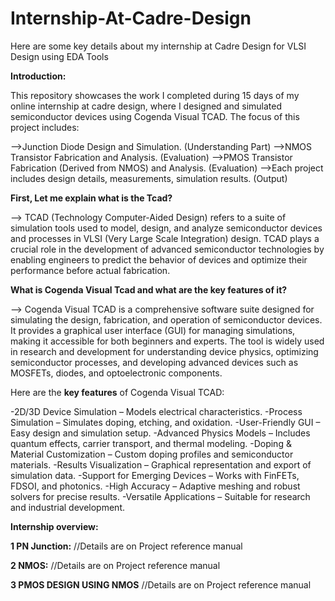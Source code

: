 # Internship-At-Cadre-Design
Here are some key details about my internship at Cadre Design for VLSI Design using EDA Tools

**Introduction:**

This repository showcases the work I completed during 15 days of my online internship at cadre design, where I designed and simulated semiconductor devices using Cogenda Visual TCAD. The focus of this project includes:

-->Junction Diode Design and Simulation. (Understanding Part)
-->NMOS Transistor Fabrication and Analysis. (Evaluation)
-->PMOS Transistor Fabrication (Derived from NMOS) and Analysis. (Evaluation)
-->Each project includes design details, measurements, simulation results. (Output)

**First, Let me explain what is the Tcad?**

--> TCAD (Technology Computer-Aided Design) refers to a suite of simulation tools used to model, design, and analyze semiconductor devices and processes in VLSI (Very Large Scale Integration) design. TCAD plays a crucial role in the development of advanced semiconductor technologies by enabling engineers to predict the behavior of devices and optimize their performance before actual fabrication.

**What is Cogenda Visual Tcad and what are the key features of it?**

--> Cogenda Visual TCAD is a comprehensive software suite designed for simulating the design, fabrication, and operation of semiconductor devices. It provides a graphical user interface (GUI) for managing simulations, making it accessible for both beginners and experts. The tool is widely used in research and development for understanding device physics, optimizing semiconductor processes, and developing advanced devices such as MOSFETs, diodes, and optoelectronic components.

Here are the **key features** of Cogenda Visual TCAD:

-2D/3D Device Simulation – Models electrical characteristics.
-Process Simulation – Simulates doping, etching, and oxidation.
-User-Friendly GUI – Easy design and simulation setup.
-Advanced Physics Models – Includes quantum effects, carrier transport, and thermal modeling.
-Doping & Material Customization – Custom doping profiles and semiconductor materials.
-Results Visualization – Graphical representation and export of simulation data.
-Support for Emerging Devices – Works with FinFETs, FDSOI, and photonics.
-High Accuracy – Adaptive meshing and robust solvers for precise results.
-Versatile Applications – Suitable for research and industrial development.

**Internship overview:**

**1 PN Junction:**
//Details are on Project reference manual 

**2 NMOS:** 
//Details are on Project reference manual

**3 PMOS DESIGN USING NMOS**
//Details are on Project reference manual
